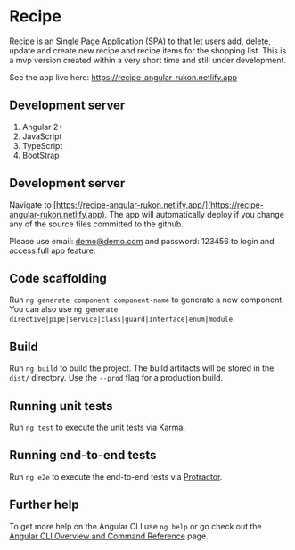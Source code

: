 # Recipe

Recipe is an Single Page Application (SPA) to that let users add, delete, update and create new recipe and recipe items for the shopping list. This is a mvp version created within a very short time and still under development.

See the app live here: https://recipe-angular-rukon.netlify.app

## Development server

1. Angular 2+
2. JavaScript
3. TypeScript
4. BootStrap

## Development server

Navigate to [https://recipe-angular-rukon.netlify.app/](https://recipe-angular-rukon.netlify.app). The app will automatically deploy if you change any of the source files committed to the github.

Please use email: demo@demo.com and password: 123456 to login and access full app feature.

## Code scaffolding

Run `ng generate component component-name` to generate a new component. You can also use `ng generate directive|pipe|service|class|guard|interface|enum|module`.

## Build

Run `ng build` to build the project. The build artifacts will be stored in the `dist/` directory. Use the `--prod` flag for a production build.

## Running unit tests

Run `ng test` to execute the unit tests via [Karma](https://karma-runner.github.io).

## Running end-to-end tests

Run `ng e2e` to execute the end-to-end tests via [Protractor](http://www.protractortest.org/).

## Further help

To get more help on the Angular CLI use `ng help` or go check out the [Angular CLI Overview and Command Reference](https://angular.io/cli) page.
